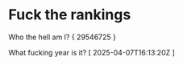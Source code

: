 # Fuck the rankings

Who the hell am I?
{ 29546725 }

What fucking year is it?
[ 2025-04-07T16:13:20Z ]
